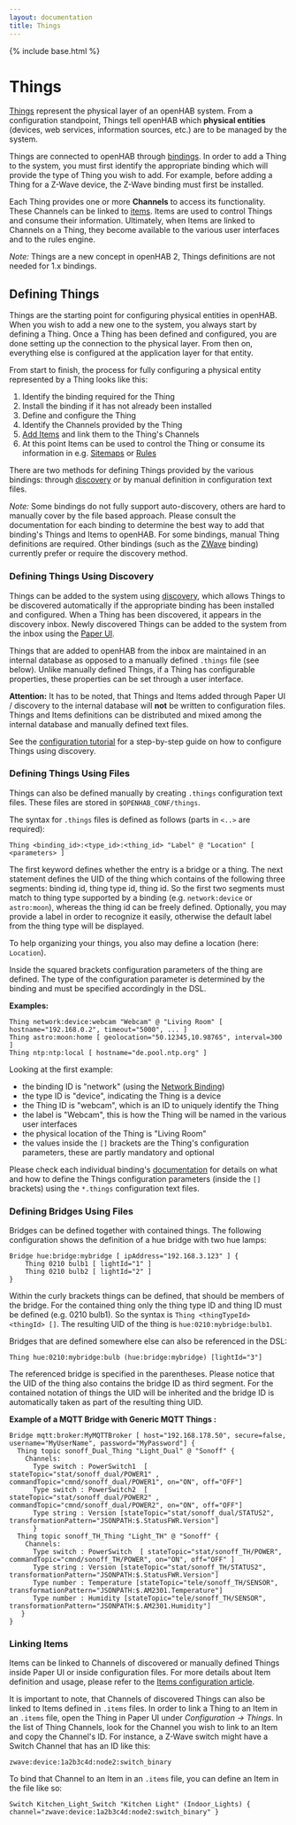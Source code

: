 ```yaml
---
layout: documentation
title: Things
---
```


{% include base.html %}

# Things

[Things]({{base}}/concepts/things.html) represent the physical layer of an openHAB system.
From a configuration standpoint, Things tell openHAB which **physical entities** (devices, web services, information sources, etc.) are to be managed by the system.

Things are connected to openHAB through [bindings](/addons/#binding).
In order to add a Thing to the system, you must first identify the appropriate binding which will provide the type of Thing you wish to add.
For example, before adding a Thing for a Z-Wave device, the Z-Wave binding must first be installed.

Each Thing provides one or more **Channels** to access its functionality.
These Channels can be linked to [items]({{base}}/concepts/items.html).
Items are used to control Things and consume their information.
Ultimately, when Items are linked to Channels on a Thing, they become available to the various user interfaces and to the rules engine.

*Note:* Things are a new concept in openHAB 2, Things definitions are not needed for 1.x bindings.

## Defining Things

Things are the starting point for configuring physical entities in openHAB.
When you wish to add a new one to the system, you always start by defining a Thing.
Once a Thing has been defined and configured, you are done setting up the connection to the physical layer.
From then on, everything else is configured at the application layer for that entity.

From start to finish, the process for fully configuring a physical entity represented by a Thing looks like this:

1. Identify the binding required for the Thing
2. Install the binding if it has not already been installed
3. Define and configure the Thing
4. Identify the Channels provided by the Thing
5. [Add Items]({{base}}/configuration/items.html) and link them to the Thing's Channels
6. At this point Items can be used to control the Thing or consume its information in e.g. [Sitemaps]({{base}}/configuration/sitemaps.html) or [Rules]({{base}}/configuration/rules-dsl.html)

There are two methods for defining Things provided by the various bindings:
through [discovery]({{base}}/concepts/discovery.html) or by manual definition in configuration text files.

*Note:* Some bindings do not fully support auto-discovery, others are hard to manually cover by the file based approach.
Please consult the documentation for each binding to determine the best way to add that binding's Things and Items to openHAB.
For some bindings, manual Thing definitions are required.
Other bindings (such as the [ZWave](/addons/bindings/zwave/) binding) currently prefer or require the discovery method.

### Defining Things Using Discovery

Things can be added to the system using [discovery]({{base}}/concepts/discovery.html), which allows Things to be discovered automatically if the appropriate binding has been installed and configured.
When a Thing has been discovered, it appears in the discovery inbox.
Newly discovered Things can be added to the system from the inbox using the [Paper UI]({{base}}/configuration/paperui.html).

Things that are added to openHAB from the inbox are maintained in an internal database as opposed to a manually defined `.things` file (see below).
Unlike manually defined Things, if a Thing has configurable properties, these properties can be set through a user interface.

**Attention:** It has to be noted, that Things and Items added through Paper UI / discovery to the internal database will **not** be written to configuration files.
Things and Items definitions can be distributed and mixed among the internal database and manually defined text files.

See the [configuration tutorial]({{base}}/tutorials/beginner/configuration.html) for a step-by-step guide on how to configure Things using discovery.

### Defining Things Using Files

Things can also be defined manually by creating `.things` configuration text files.
These files are stored in `$OPENHAB_CONF/things`.

The syntax for `.things` files is defined as follows (parts in `<..>` are required):

```xtend
Thing <binding_id>:<type_id>:<thing_id> "Label" @ "Location" [ <parameters> ]
```

The first keyword defines whether the entry is a bridge or a thing. 
The next statement defines the UID of the thing which contains of the following three segments: binding id, thing type id, thing id. 
So the first two segments must match to thing type supported by a binding (e.g. `network:device` or `astro:moon`), whereas the thing id can be freely defined. 
Optionally, you may provide a label in order to recognize it easily, otherwise the default label from the thing type will be displayed.

To help organizing your things, you also may define a location (here: `Location`).

Inside the squared brackets configuration parameters of the thing are defined. 
The type of the configuration parameter is determined by the binding and must be specified accordingly in the DSL.


**Examples:**

```xtend
Thing network:device:webcam "Webcam" @ "Living Room" [ hostname="192.168.0.2", timeout="5000", ... ]
Thing astro:moon:home [ geolocation="50.12345,10.98765", interval=300 ]
Thing ntp:ntp:local [ hostname="de.pool.ntp.org" ]
```

Looking at the first example:

- the binding ID is "network" (using the [Network Binding](/addons/bindings/network/))
- the type ID is "device", indicating the Thing is a device
- the Thing ID is "webcam", which is an ID to uniquely identify the Thing
- the label is "Webcam", this is how the Thing will be named in the various user interfaces
- the physical location of the Thing is "Living Room"
- the values inside the `[]` brackets are the Thing's configuration parameters, these are partly mandatory and optional

Please check each individual binding's [documentation](/addons/#binding) for details on what and how to define the Things configuration parameters (inside the `[]` brackets) using the `*.things` configuration text files.

### Defining Bridges Using Files

Bridges can be defined together with contained things. The following configuration shows the definition of a hue bridge with two hue lamps:

```xtend
Bridge hue:bridge:mybridge [ ipAddress="192.168.3.123" ] {
	Thing 0210 bulb1 [ lightId="1" ]
	Thing 0210 bulb2 [ lightId="2" ]
}
```

Within the curly brackets things can be defined, that should be members of the bridge. 
For the contained thing only the thing type ID and thing ID must be defined (e.g. 0210 bulb1). 
So the syntax is `Thing <thingTypeId> <thingId> []`. 
The resulting UID of the thing is `hue:0210:mybridge:bulb1`.

Bridges that are defined somewhere else can also be referenced in the DSL:

```xtend
Thing hue:0210:mybridge:bulb (hue:bridge:mybridge) [lightId="3"]
```

The referenced bridge is specified in the parentheses. 
Please notice that the UID of the thing also contains the bridge ID as third segment. 
For the contained notation of things the UID will be inherited and the bridge ID is automatically taken as part of the resulting thing UID.

**Example of a MQTT Bridge with Generic MQTT Things :**
```xtend
Bridge mqtt:broker:MyMQTTBroker [ host="192.168.178.50", secure=false, username="MyUserName", password="MyPassword"] {
  Thing topic sonoff_Dual_Thing "Light_Dual" @ "Sonoff" {  
    Channels:
      Type switch : PowerSwitch1  [ stateTopic="stat/sonoff_dual/POWER1" , commandTopic="cmnd/sonoff_dual/POWER1", on="ON", off="OFF"]
      Type switch : PowerSwitch2  [ stateTopic="stat/sonoff_dual/POWER2" , commandTopic="cmnd/sonoff_dual/POWER2", on="ON", off="OFF"]
      Type string : Version [stateTopic="stat/sonoff_dual/STATUS2", transformationPattern="JSONPATH:$.StatusFWR.Version"]
      }     
  Thing topic sonoff_TH_Thing "Light_TH" @ "Sonoff" {
    Channels:
      Type switch : PowerSwitch  [ stateTopic="stat/sonoff_TH/POWER", commandTopic="cmnd/sonoff_TH/POWER", on="ON", off="OFF" ]
      Type string : Version [stateTopic="stat/sonoff_TH/STATUS2", transformationPattern="JSONPATH:$.StatusFWR.Version"]
      Type number : Temperature [stateTopic="tele/sonoff_TH/SENSOR", transformationPattern="JSONPATH:$.AM2301.Temperature"]
      Type number : Humidity [stateTopic="tele/sonoff_TH/SENSOR", transformationPattern="JSONPATH:$.AM2301.Humidity"]
   }
}   
```

### Linking Items

Items can be linked to Channels of discovered or manually defined Things inside Paper UI or inside configuration files.
For more details about Item definition and usage, please refer to the [Items configuration article]({{base}}/configuration/items.html).

It is important to note, that Channels of discovered Things can also be linked to Items defined in `.items` files.
In order to link a Thing to an Item in an `.items` file, open the Thing in Paper UI under *Configuration → Things*.
In the list of Thing Channels, look for the Channel you wish to link to an Item and copy the Channel's ID.
For instance, a Z-Wave switch might have a Switch Channel that has an ID like this:

```xtend
zwave:device:1a2b3c4d:node2:switch_binary
```

To bind that Channel to an Item in an `.items` file, you can define an Item in the file like so:

```xtend
Switch Kitchen_Light_Switch "Kitchen Light" (Indoor_Lights) { channel="zwave:device:1a2b3c4d:node2:switch_binary" }
```

